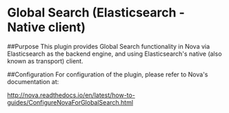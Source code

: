 # Global Search (Elasticsearch - Native client)

##Purpose
This plugin provides Global Search functionality in Nova via Elasticsearch as the backend engine, and using Elasticsearch's native (also known as transport) client.


##Configuration
For configuration of the plugin, please refer to Nova's documentation at:

http://nova.readthedocs.io/en/latest/how-to-guides/ConfigureNovaForGlobalSearch.html
